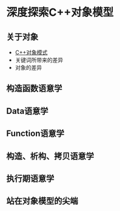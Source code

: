# 深度探索C++对象模型

## 关于对象

- [C++对象模式](ObjectLessons/CppObjectModel.md)
- 关键词所带来的差异
- 对象的差异

## 构造函数语意学

## Data语意学

## Function语意学

## 构造、析构、拷贝语意学

## 执行期语意学

## 站在对象模型的尖端

